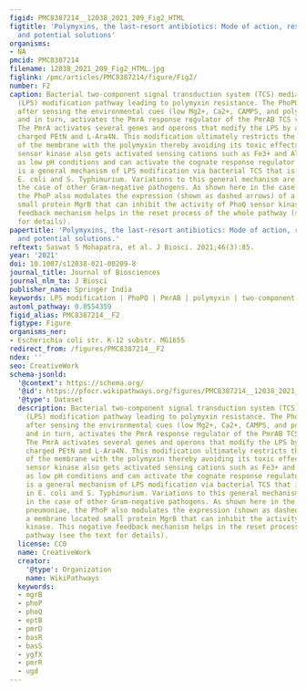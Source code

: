 ```yaml
---
figid: PMC8387214__12038_2021_209_Fig2_HTML
figtitle: 'Polymyxins, the last-resort antibiotics: Mode of action, resistance emergence,
  and potential solutions'
organisms:
- NA
pmcid: PMC8387214
filename: 12038_2021_209_Fig2_HTML.jpg
figlink: /pmc/articles/PMC8387214/figure/Fig2/
number: F2
caption: Bacterial two-component signal transduction system (TCS) mediated lipopolysaccharide
  (LPS) modification pathway leading to polymyxin resistance. The PhoPQ gets activated
  after sensing the environmental cues (low Mg2+, Ca2+, CAMPS, and polymyxin, etc.)
  and in turn, activates the PmrA response regulator of the PmrAB TCS via PmrD protein.
  The PmrA activates several genes and operons that modify the LPS by adding positively
  charged PEtN and L-Ara4N. This modification ultimately restricts the interaction
  of the membrane with the polymyxin thereby avoiding its toxic effects. The PmrB
  sensor kinase also gets activated sensing cations such as Fe3+ and Al3+ as well
  as low pH conditions and can activate the cognate response regulator PmrA. This
  is a general mechanism of LPS modification via bacterial TCS that is reported in
  E. coli and S. Typhimurium. Variations to this general mechanism are observed in
  the case of other Gram-negative pathogens. As shown here in the case of K. pneumoniae,
  the PhoP also modulates the expression (shown as dashed arrows) of a membrane located
  small protein MgrB that can inhibit the activity of PhoQ sensor kinase. This negative
  feedback mechanism helps in the reset process of the whole pathway (see the text
  for details).
papertitle: 'Polymyxins, the last-resort antibiotics: Mode of action, resistance emergence,
  and potential solutions.'
reftext: Saswat S Mohapatra, et al. J Biosci. 2021;46(3):85.
year: '2021'
doi: 10.1007/s12038-021-00209-8
journal_title: Journal of Biosciences
journal_nlm_ta: J Biosci
publisher_name: Springer India
keywords: LPS modification | PhoPQ | PmrAB | polymyxin | two-component system
automl_pathway: 0.8554359
figid_alias: PMC8387214__F2
figtype: Figure
organisms_ner:
- Escherichia coli str. K-12 substr. MG1655
redirect_from: /figures/PMC8387214__F2
ndex: ''
seo: CreativeWork
schema-jsonld:
  '@context': https://schema.org/
  '@id': https://pfocr.wikipathways.org/figures/PMC8387214__12038_2021_209_Fig2_HTML.html
  '@type': Dataset
  description: Bacterial two-component signal transduction system (TCS) mediated lipopolysaccharide
    (LPS) modification pathway leading to polymyxin resistance. The PhoPQ gets activated
    after sensing the environmental cues (low Mg2+, Ca2+, CAMPS, and polymyxin, etc.)
    and in turn, activates the PmrA response regulator of the PmrAB TCS via PmrD protein.
    The PmrA activates several genes and operons that modify the LPS by adding positively
    charged PEtN and L-Ara4N. This modification ultimately restricts the interaction
    of the membrane with the polymyxin thereby avoiding its toxic effects. The PmrB
    sensor kinase also gets activated sensing cations such as Fe3+ and Al3+ as well
    as low pH conditions and can activate the cognate response regulator PmrA. This
    is a general mechanism of LPS modification via bacterial TCS that is reported
    in E. coli and S. Typhimurium. Variations to this general mechanism are observed
    in the case of other Gram-negative pathogens. As shown here in the case of K.
    pneumoniae, the PhoP also modulates the expression (shown as dashed arrows) of
    a membrane located small protein MgrB that can inhibit the activity of PhoQ sensor
    kinase. This negative feedback mechanism helps in the reset process of the whole
    pathway (see the text for details).
  license: CC0
  name: CreativeWork
  creator:
    '@type': Organization
    name: WikiPathways
  keywords:
  - mgrB
  - phoP
  - phoQ
  - eptB
  - pmrD
  - basR
  - basS
  - ygfX
  - pmrR
  - ugd
---
```


